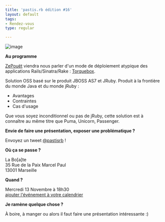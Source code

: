 ```yaml
---
title: 'pastis.rb édition #16'
layout: default
tags:
- Rendez-vous
type: regular

---
```

![image](http://media.tumblr.com/a4671814bc0dca5e79a1c62494457161/tumblr_inline_mja9wwPvRw1qz4rgp.jpg)

__Au programme__

[ZePouët](https://twitter.com/zepouet) viendra nous parler d'un mode de déploiement atypique des applications Rails/Sinatra/Rake : [Torquebox](http://torquebox.org/).

Solution OSS basé sur le produit JBOSS AS7 et JRuby. Produit à la frontière du monde Java et du monde jRuby :

*  Avantages 
*  Contraintes
*  Cas d'usage

Que vous soyez inconditionnel ou pas de jRuby, cette solution est à connaître au même titre que Puma, Unicorn, Passenger.

__Envie de faire une présentation, exposer une problématique ?__

Envoyez un tweet [@pastisrb](https://twitter.com/pastisrb) !

__Où ça se passe ?__

La Bo[a]te  
35 Rue de la Paix Marcel Paul  
13001 Marseille

__Quand ?__

Mercredi 13 Novembre à 18h30  
[ajouter l'événement à votre calendrier](/downloads/ics/pastis_rb%2316.ics)

__Je ramène quelque chose ?__

À boire, à manger ou alors il faut faire une présentation intéressante :)
